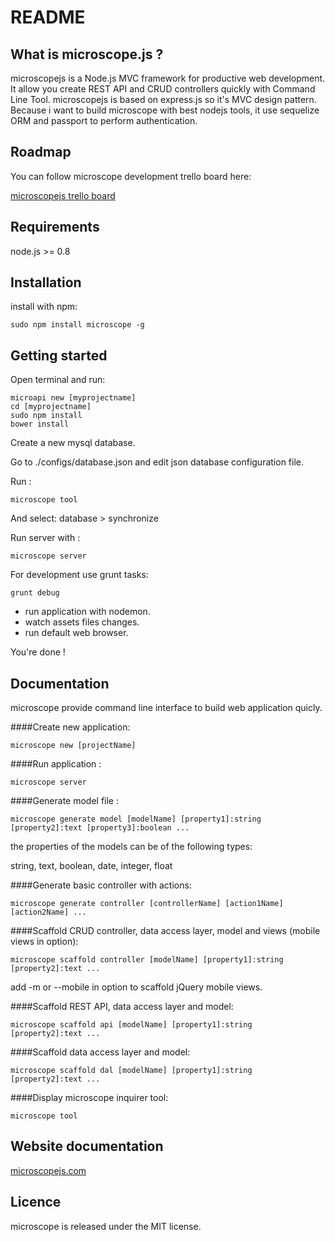 README
======

What is microscope.js ?
-----------------------

microscopejs is a Node.js MVC framework for productive web development.
It allow you create REST API and CRUD controllers quickly with Command Line Tool.
microscopejs is based on express.js so it's MVC design pattern.
Because i want to build microscope with best nodejs tools, it use sequelize ORM and passport to perform authentication.

Roadmap
-------

You can follow microscope development trello board here:

[microscopejs trello board](https://trello.com/b/wuNvfCiH/microscopejs)

Requirements
------------

node.js >= 0.8

Installation
------------
install with npm:

	sudo npm install microscope -g

Getting started
---------------

Open terminal and run:

	microapi new [myprojectname]
	cd [myprojectname]
	sudo npm install
	bower install

Create a new mysql database.

Go to ./configs/database.json and edit json database configuration file.

Run :

	microscope tool

And select: database > synchronize

Run server with :

	microscope server

For development use grunt tasks:

	grunt debug

* run application with nodemon.
* watch assets files changes.
* run default web browser.

You're done !

Documentation
-------------

microscope provide command line interface to build web application quicly.

####Create new application:

	microscope new [projectName]
	
####Run application :

	microscope server

####Generate model file :

	microscope generate model [modelName] [property1]:string [property2]:text [property3]:boolean ...

the properties of the models can be of the following types:

string, text, boolean, date, integer, float

####Generate basic controller with actions:

	microscope generate controller [controllerName] [action1Name] [action2Name] ...

####Scaffold CRUD controller, data access layer, model and views (mobile views in option):

	microscope scaffold controller [modelName] [property1]:string [property2]:text ...

add -m or --mobile in option to scaffold jQuery mobile views.

####Scaffold REST API, data access layer and model:

	microscope scaffold api [modelName] [property1]:string [property2]:text ...

####Scaffold data access layer and model:

	microscope scaffold dal [modelName] [property1]:string [property2]:text ...

####Display microscope inquirer tool:
	
	microscope tool

Website documentation
---------------------

[microscopejs.com](http://www.microscopejs.com/)

Licence
-------

microscope is released under the MIT license.